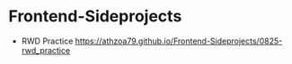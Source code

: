 # Frontend-Sideprojects

- RWD Practice
https://athzoa79.github.io/Frontend-Sideprojects/0825-rwd_practice
